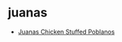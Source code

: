 # juanas

 * [Juanas Chicken Stuffed Poblanos](../index/j/juanas-chicken-stuffed-poblanos-103825.json)
